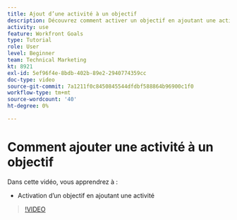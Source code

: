 ```yaml
---
title: Ajout d’une activité à un objectif
description: Découvrez comment activer un objectif en ajoutant une activité dans [!DNL Workfront Goals].
activity: use
feature: Workfront Goals
type: Tutorial
role: User
level: Beginner
team: Technical Marketing
kt: 8921
exl-id: 5ef96f4e-8bdb-402b-89e2-2940774359cc
doc-type: video
source-git-commit: 7a1211f0c8450845544dfdbf588864b96900c1f0
workflow-type: tm+mt
source-wordcount: '40'
ht-degree: 0%

---
```


# Comment ajouter une activité à un objectif

Dans cette vidéo, vous apprendrez à :

* Activation d’un objectif en ajoutant une activité

>[!VIDEO](https://video.tv.adobe.com/v/335193/?quality=12&learn=on)
